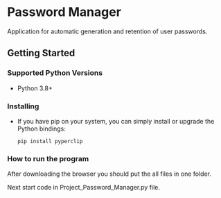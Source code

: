 # Password Manager

Application for automatic generation and retention of user passwords.

## Getting Started


### Supported Python Versions

* Python 3.8+

### Installing

* If you have pip on your system, you can simply install or upgrade the Python bindings:
    ```
    pip install pyperclip
    ```

### How to run the program

After downloading the browser
you should put the all files in one folder.

Next start code in Project_Password_Manager.py file. 
